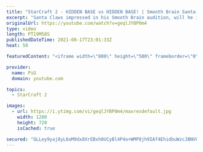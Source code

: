 ```yaml
---
title: "StarCraft 2 - HIDDEN BASE vs HIDDEN BASE! | Smooth Brain Santa Claws #2"
excerpt: "Santa Claws impressed in his Smooth Brain audition, will he impress or will his brain prove too wrinkled? Here is the second episode where he plays as Terran! 🐷 Support PiG: https://www.pigstarcraft.com/support/ -- 🐖 Watch live on https://www.twitch.tv/x5_pig -- 🤯 ICYFAR Playlist: https://www.youtube.com/playlist?list=PLFUDU8AOevUczdbU-zuY0-vykRSR1YsLC"
originalUrl: https://youtube.com/watch?v=geqlJYBP0m4
type: video
length: PT19M58S
publishedDateTime: 2021-08-17T23:01:33Z
heat: 50

featuredContent: "<iframe width=\"800\" height=\"500\" frameborder=\"0\" src=\"https://www.youtube.com/embed/geqlJYBP0m4\" allow=\"accelerometer; autoplay; encrypted-media; gyroscope; picture-in-picture\" allowfullscreen></iframe>"

provider:
  name: PiG
  domain: youtube.com

topics:
  - StarCraft 2

images:
  - url: https://i.ytimg.com/vi/geqlJYBP0m4/maxresdefault.jpg
    width: 1280
    height: 720
    isCached: true

secured: "GLLey9yaj8yL6oM9dx8XrEBxh0UCyBl4P4o+WMP8jh9IAf4EhidbuWzcJBNVUeIbBsi6bxmtU4HqKnERgwSLnaXIPmBmJTGiI/ulVDDZr5RRKJW0xh5u/D4p2waftDWI5gP5aAHXNQuFBMeg8jfUApNSuDdTy4yoP5Hz6UcSuViQbmGmijdVVLMEaT0Weyrwo6k5UYlx78jzow4El63/kKFqJrjkAFGlZjHklzJv54sYpkmuLt2ItDi87ZIQEy7zAZETFsGbYSeYbVuHFGqZN3DgZij6XwOuGfHT0ftmo3KGK0gvVQ+rFbCguAlDHMUksdlULVDofwfMQj7jyhDZ6l3Ot0dCbMJPDAn11eV40VmuJD1qBtH9MEwwMF8VK2TUCVVw5jboqg2D/XB2J+FVAHtyJp95BrEOxvzIuxCTFqA=;VPJ3C8OsXAb+gefP4zD/ZA=="
---
```


